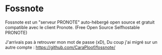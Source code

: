 # Fossnote
Fossnote est un "serveur PRONOTE" auto-hébergé open source et gratuit compatible avec le client Pronote.
(Free Open Source Selfhostable PRONOTE)

J'arrivais pas à retrouver mon mot de passe (xD),
Du coup j'ai migré sur un autre compte :
https://github.com/CaraPloof/fossnote/
